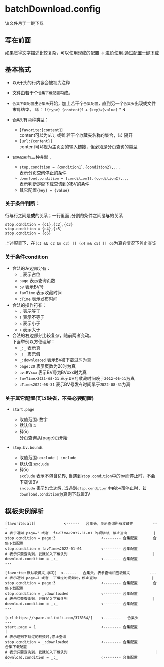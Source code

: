 # batchDownload.config
该文件用于一键下载

## 写在前面
如果觉得文字描述比较复杂，可以使用现成的配置 -> [进阶使用-通过配置一键下载](/guide/advanced/quick-batch-download)

## 基本格式
+ 以`#`开头的行内容会被视为注释
+ 文件由若干个`合集下载配置`构成。   
+ `合集下载配置`由`合集头`开始，加上若干个`合集配置`，直到另一个`合集头`出现或文件末尾结束。
    即： `[{type}:{content}]` + `{key}={value}` * N

+ `合集头`有两种类型： 
    + `[favorite:{content}]`  
    content可以为`all`, 或者 若干个收藏夹名称的集合，以`,`隔开
    + `[url:{content}]`  
    content可以视为主页面的输入链接，但必须是分页查询的类型

+ `合集配置`有三种类型：
    + `stop.condition = {condition1},{condition2},...`  
        表示分页查询停止的条件
    + `download.condition = {condition1},{condition2},...`  
        表示判断是否下载查询到的BV的条件
    + 其它配置`{key} = {value}`

### 关于条件判断：
行与行之间是**或**的关系；一行里面`,`分割的条件之间是**与**的关系  
```
stop.condition = {c1},{c2},{c3}
stop.condition = {c4},{c5}
stop.condition = {c6}
```
上述配置下，在`(c1 && c2 && c3) || (c4 && c5) || c6`为真的情况下停止查询

### 关于条件condition  
+ 合法的左边部分有：  
    + `_` 表示占位
    + `page` 表示查询页数
    + `bv` 表示BV号
    + `favTime` 表示收藏时间
    + `cTime` 表示发布时间  
+ 合法的操作符有：    
    + `:` 表示等于
    + `!` 表示不等于
    + `<` 表示小于
    + `>` 表示大于  
+ 合法的右边部分比较复杂，随前两者变动。  
下面举例以方便理解：  
    + `_:_`  表示真 
    + `_!_`  表示假 
    + `_:downloaded`  表示BV被下载过时为真 
    + `page:20`  表示页数为20时为真
    + `bv:BVxxx`  表示BV号为BVxxx时为真
    + `favTime>2022-08-31`  表示BV号收藏时间晚于`2022-08-31`为真
    + `cTime<2022-08-31`  表示BV号发布时间早于`2022-08-31`为真

### 关于其它配置(可以缺省，不是必要配置)  

- `start.page`  
    - 取值范围: 数字
    - 默认值:`1` 
    - 释义:   
        分页查询从{page}页开始  

- `stop.bv.bounds`  
    - 取值范围: `exclude | include`  
    - 默认值:`exclude`  
    - 释义:   
        `exclude` 表示不包含边界, 当遇到`stop.condition`中的bv而停止时，不会下载该BV  
        `include` 表示包含边界, 当遇到`stop.condition`中的bv而停止时，若`download.condition`为真则下载该BV  

## 模板实例解析
```
[favorite:all]             <------   合集头，表示查询所有收藏夹         ---
# 表示遇到 page=3 或者  favTime<2022-01-01 的视频时，停止查询            |
stop.condition = page:3                     <-------- 合集配置       合集下载配置   
stop.condition = favTime<2022-01-01         <-------- 合集配置   
# 表示只要查询到，我就加入下载队列                                       |
download.condition = _:_                    <-------- 合集配置         ---

[favorite:默认收藏夹,学习]  <------   合集头，表示查询相应收藏夹         ---
# 表示遇到 page=3 或者  下载过的视频时，停止查询                         |
stop.condition = page:3                     <-------- 合集配置       合集下载配置   
stop.condition = _:downloaded               <-------- 合集配置   
# 表示只要查询到，我就加入下载队列                                       |
download.condition = _:_                    <-------- 合集配置         ---

[url:https://space.bilibili.com/378034/]    <--------   合集头         ---
start.page = 1                              <-------- 合集配置          |
# 表示遇到下载过的视频时,停止查询                                       
stop.condition = _:downloaded               <-------- 合集配置         合集下载配置
# 表示只要查询到，我就加入下载队列                                        |
download.condition = _:_                    <-------- 合集配置         ---
```

